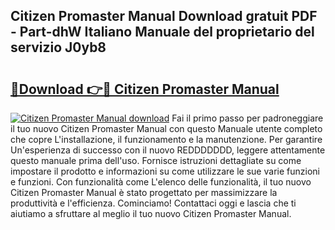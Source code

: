 ## Citizen Promaster Manual Download gratuit PDF - Part-dhW Italiano Manuale del proprietario del servizio J0yb8

# <h2><a href="http://dfblt3.blite.top/?on=Citizen+Promaster+Manual">🔗Download 👉🔴 Citizen Promaster Manual</a></h2>

[![Citizen Promaster Manual download](https://i.imgur.com/lujVjoI.png)](http://dfblt3.blite.top/?on=Citizen+Promaster+Manual)
Fai il primo passo per padroneggiare il tuo nuovo Citizen Promaster Manual con questo Manuale utente completo che copre L'installazione, il funzionamento e la manutenzione. Per garantire Un'esperienza di successo con il nuovo REDDDDDDD, leggere attentamente questo manuale prima dell'uso. Fornisce istruzioni dettagliate su come impostare il prodotto e informazioni su come utilizzare le sue varie funzioni e funzioni. Con funzionalità come L'elenco delle funzionalità, il tuo nuovo Citizen Promaster Manual è stato progettato per massimizzare la produttività e l'efficienza. Cominciamo! Contattaci oggi e lascia che ti aiutiamo a sfruttare al meglio il tuo nuovo Citizen Promaster Manual.
